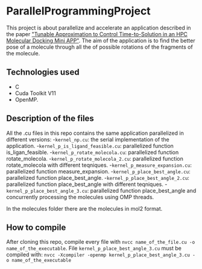 # ParallelProgrammingProject
This project is about parallelize and accelerate an application described in the paper ["Tunable Approximation to Control Time-to-Solution in an HPC Molecular Docking Mini APP"](https://arxiv.org/abs/1901.06363). The aim of the application is to find the better pose of a molecule through all the of possible rotations of the fragments of the molecule.

## Technologies used
- C
- Cuda Toolkit V11
- OpenMP.

## Description of the files
All the .cu files in this repo contains the same application parallelized in different versions:
-`kernel_np.cu`: the serial implementation of the application. 
-`kernel_p_is_ligand_feasible.cu`: parallelized function is_ligan_feasible.
-`kernel_p_rotate_molecola.cu`: parallelized function rotate_molecola.
-`kernel_p_rotate_molecola_2.cu`: parallelized function rotate_molecola with different teqniques. 
-`kernel_p_measure_expansion.cu`: parallelized function measure_expansion.
-`kernel_p_place_best_angle.cu`: parallelized function place_best_angle.
-`kernel_p_place_best_angle_2.cu`: parallelized function place_best_angle with different teqniques. 
-`kernel_p_place_best_angle_3.cu`: parallelized function place_best_angle and concurrently processing the molecules using OMP threads. 

In the molecules folder there are the molecules in mol2 format. 

## How to compile
After cloning this repo, compile every file with `nvcc name_of_the_file.cu -o name_of_the_executable`. 
File `kernel_p_place_best_angle_3.cu` must be compiled with: `nvcc -Xcompiler -openmp kernel_p_place_best_angle_3.cu -o name_of_the_executable`
